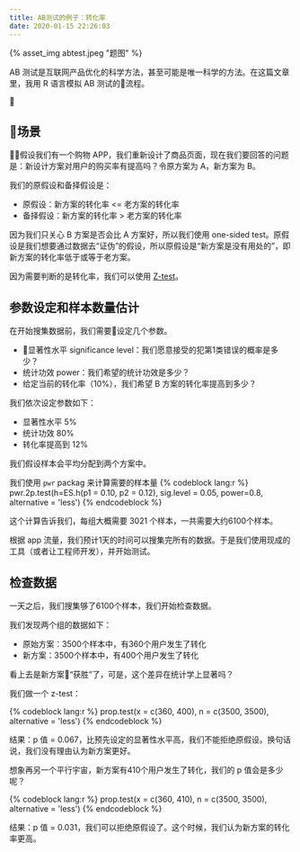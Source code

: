 ```yaml
---
title: AB测试的例子：转化率
date: 2020-01-15 22:26:03
---
```


{% asset_img abtest.jpeg "题图" %}

AB 测试是互联网产品优化的科学方法，甚至可能是唯一科学的方法。在这篇文章里，我用 R 语言模拟 AB 测试的流程。

<!-- more -->

## 场景

假设我们有一个购物 APP，我们重新设计了商品页面，现在我们要回答的问题是：新设计方案对用户的购买率有提高吗？令原方案为 A，新方案为 B。

我们的原假设和备择假设是：
- 原假设：新方案的转化率 <= 老方案的转化率
- 备择假设：新方案的转化率 > 老方案的转化率

因为我们只关心 B 方案是否会比 A 方案好，所以我们使用 one-sided test。原假设是我们想要通过数据去“证伪”的假设，所以原假设是“新方案是没有用处的”，即新方案的转化率低于或等于老方案。

因为需要判断的是转化率，我们可以使用 [Z-test](https://www.statisticshowto.datasciencecentral.com/z-test/)。

## 参数设定和样本数量估计

在开始搜集数据前，我们需要设定几个参数。
- 显著性水平 significance level：我们愿意接受的犯第1类错误的概率是多少？
- 统计功效 power：我们希望的统计功效是多少？
- 给定当前的转化率（10%），我们希望 B 方案的转化率提高到多少？

我们依次设定参数如下：
- 显著性水平 5%
- 统计功效 80%
- 转化率提高到 12%

我们假设样本会平均分配到两个方案中。

我们使用 `pwr` packag 来计算需要的样本量
{% codeblock lang:r %}
pwr.2p.test(h=ES.h(p1 = 0.10, p2 = 0.12), 
            sig.level = 0.05, 
            power=0.8, 
            alternative = 'less')
{% endcodeblock %}

这个计算告诉我们，每组大概需要 3021 个样本，一共需要大约6100个样本。

根据 app 流量，我们预计1天的时间可以搜集完所有的数据。于是我们使用现成的工具（或者让工程师开发），并开始测试。

## 检查数据

一天之后，我们搜集够了6100个样本，我们开始检查数据。

我们发现两个组的数据如下：
- 原始方案：3500个样本中，有360个用户发生了转化
- 新方案：3500个样本中，有400个用户发生了转化

看上去是新方案“获胜”了，可是，这个差异在统计学上显著吗？

我们做一个 z-test：

{% codeblock lang:r %}
prop.test(x = c(360, 400), n = c(3500, 3500), alternative = 'less')
{% endcodeblock %}

结果：p 值 = 0.067，比预先设定的显著性水平高，我们不能拒绝原假设。换句话说，我们没有理由认为新方案更好。

想象再另一个平行宇宙，新方案有410个用户发生了转化，我们的 p 值会是多少呢？


{% codeblock lang:r %}
prop.test(x = c(360, 410), n = c(3500, 3500), alternative = 'less')
{% endcodeblock %}


结果：p 值 = 0.031，我们可以拒绝原假设了。这个时候，我们认为新方案的转化率更高。